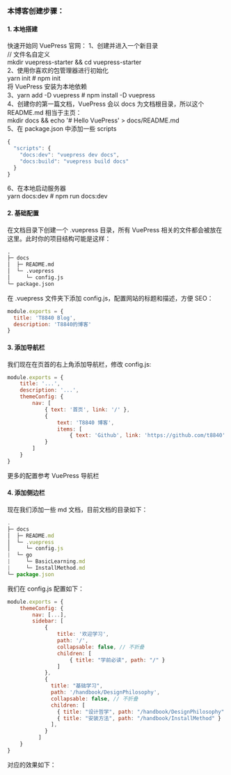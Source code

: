### 本博客创建步骤：
#### 1. 本地搭建
快速开始同 VuePress 官网：
1、创建并进入一个新目录  
// 文件名自定义  
mkdir vuepress-starter && cd vuepress-starter  
2、使用你喜欢的包管理器进行初始化  
yarn init # npm init  
将 VuePress 安装为本地依赖  
3、yarn add -D vuepress # npm install -D vuepress  
4、创建你的第一篇文档，VuePress 会以 docs 为文档根目录，所以这个 README.md 相当于主页：  
mkdir docs && echo '# Hello VuePress' > docs/README.md  
5、在 package.json 中添加一些 scripts  
```javascript
{
  "scripts": {
    "docs:dev": "vuepress dev docs",
    "docs:build": "vuepress build docs"
  }
}
```  
6、在本地启动服务器  
yarn docs:dev # npm run docs:dev  

#### 2. 基础配置  
在文档目录下创建一个 .vuepress 目录，所有 VuePress 相关的文件都会被放在这里。此时你的项目结构可能是这样：  
```s
.
├─ docs
│  ├─ README.md
│  └─ .vuepress
│     └─ config.js
└─ package.json
```  
在 .vuepress 文件夹下添加 config.js，配置网站的标题和描述，方便 SEO：  
```javascript  
module.exports = {
  title: 'T8840 Blog',
  description: 'T8840的博客'
}
```  
#### 3. 添加导航栏  
我们现在在页首的右上角添加导航栏，修改 config.js:  
```javascript
module.exports = {
    title: '...',
    description: '...',
    themeConfig: {
        nav: [
            { text: '首页', link: '/' },
            { 
                text: 'T8840 博客', 
                items: [
                    { text: 'Github', link: 'https://github.com/t8840' },
            }
        ]
    }
}
```  
更多的配置参考 VuePress 导航栏  
#### 4. 添加侧边栏    
现在我们添加一些 md 文档，目前文档的目录如下：    
```javascript
.
├─ docs
│  ├─ README.md
│  └─ .vuepress
│     └─ config.js
|  └─ go
|  	  └─ BasicLearning.md
|	  └─ InstallMethod.md
└─ package.json
```  
我们在 config.js 配置如下：  
```javascript
module.exports = {
    themeConfig: {
        nav: [...],
        sidebar: [
            {
                title: '欢迎学习',
                path: '/',
                collapsable: false, // 不折叠
                children: [
                    { title: "学前必读", path: "/" }
                ]
            },
            {
              title: "基础学习",
              path: '/handbook/DesignPhilosophy',
              collapsable: false, // 不折叠
              children: [
                { title: "设计哲学", path: "/handbook/DesignPhilosophy" },
                { title: "安装方法", path: "/handbook/InstallMethod" }
              ],
            }
          ]
    }
}
```  
对应的效果如下：  


